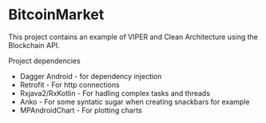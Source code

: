 # BitcoinMarket
This project contains an example of VIPER and Clean Architecture using the Blockchain API.

Project dependencies
* Dagger Android - for dependency injection
* Retrofit - For http connections
* Rxjava2/RxKotlin - For hadling complex tasks and threads
* Anko - For some syntatic sugar when creating snackbars for example
* MPAndroidChart - For plotting charts